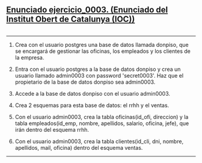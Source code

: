 <h2><a href="https://github.com/sufigueroa87/dam/tree/main/postgreSQL/creaci%C3%B3n_bases_de_datos_y_permisos/ejercicio_0003">Enunciado ejercicio_0003. (Enunciado del Institut Obert de Catalunya (IOC))</a></h2>
<img src=""/> 
<hr/>

<div>
<ol>
	<li>
   		<p>
	   		Crea con el usuario postgres una base de datos llamada donpiso, que se encargará de gestionar las oficinas, los empleados y los clientes de la empresa.
   		</p>
   	</li>
	<li>
   		<p> 
	   		Entra con el usuario postgres a la base de datos donpiso y crea un usuario llamado admin0003 con password 'secret0003'. Haz que el propietario de la base de datos donpiso sea admin0003.
	   	</p>
	<li>
		<p>
			Accede a la base de datos donpiso con el usuario admin0003.
		</p>   				
   	</li>
   	<li>
   		<p>
   			Crea 2 esquemas para esta base de datos: el rrhh y el ventas.
   		</p>
   	</li>
   	<li>
   		<p>
   			Con el usuario admin0003, crea la tabla oficinas(id_ofi, direccion) y la tabla empleados(id_emp, nombre, apellidos, salario, oficina, jefe), que irán dentro del esquema rrhh.
   		</p>	
   	</li>
   	<li>
   		<p>
   			Con el usuario admin0003, crea la tabla clientes(id_cli, dni, nombre, apellidos, mail, oficina) dentro del esquema ventas.
   		</p>	
	</li>
</ol>
<hr/>
</div>
